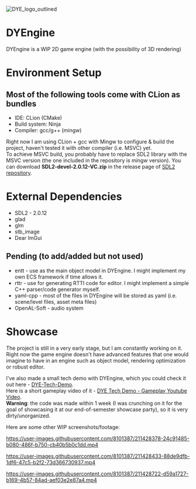 ![DYE_logo_outlined](https://user-images.githubusercontent.com/8101387/219255174-fdb29aa7-6c08-42ca-9365-a86e0d774d94.png)
# DYEngine
DYEngine is a WIP 2D game engine (with the possibility of 3D rendering)

# Environment Setup
## Most of the following tools come with CLion as bundles
- IDE: CLion (CMake)
- Build system: Ninja
- Compiler: gcc/g++ (mingw)  

Right now I am using CLion + gcc with Mingw to configure & build the project, haven't tested it with other compiler (i.e. MSVC) yet.  
To achieve MSVC build, you probably have to replace SDL2 library with the MSVC version (the one included in the repository is mingw version).
You can download **SDL2-devel-2.0.12-VC.zip** in the release page of [SDL2 repository](https://github.com/libsdl-org/SDL/releases).

# External Dependencies
- SDL2 - 2.0.12
- glad
- glm
- stb_image
- Dear ImGui
## Pending (to add/added but not used)
- entt - use as the main object model in DYEngine. I might implement my own ECS framework if time allows it.
- rttr - use for generating RTTI code for editor. I might implement a simple C++ parser/code generator myself.
- yaml-cpp - most of the files in DYEngine will be stored as yaml (i.e. scene/level files, asset meta files)
- OpenAL-Soft - audio system



# Showcase
The project is still in a very early stage, but I am constantly working on it. 
Right now the game engine doesn't have advanced features that one would imagine to have in an engine such as object model, rendering optimization or robust editor.

I've also made a small tech demo with DYEngine, which you could check it out here - [DYE-Tech-Demo](https://github.com/ta-david-yu/DYE-Tech-Demo).   
Here is a short gameplay video of it - [DYE Tech Demo - Gameplay Youtube Video](https://youtu.be/0tD2ZouCuN4).  
**Warning**: the code was made within 1 week (I was crunching on it for the goal of showcasing it at our end-of-semester showcase party), so it is very dirty/unorganized. 

Here are some other WIP screenshots/footage:

https://user-images.githubusercontent.com/8101387/211428378-24c91485-b080-486f-b750-cb40b5b0c1dd.mp4

https://user-images.githubusercontent.com/8101387/211428433-88de9dfb-1df6-47c5-b2f2-73d366730937.mp4

https://user-images.githubusercontent.com/8101387/211428722-d59a1727-b169-4b57-84ad-aef03e2e87a4.mp4
